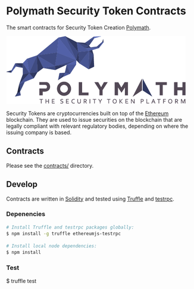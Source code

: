 # Polymath Security Token Contracts

The smart contracts for Security Token Creation [Polymath][polymath].

![Polymath](polymath.png)

Security Tokens are cryptocurrencies built on top of the [Ethereum][ethereum] blockchain.
They are used to issue securities on the blockchain that are legally compliant with relevant regulatory bodies, depending on where the issuing company is based.

## Contracts

Please see the [contracts/](contracts) directory.

## Develop

Contracts are written in [Solidity][solidity] and tested using [Truffle][truffle] and [testrpc][testrpc].

### Depenencies

```bash
# Install Truffle and testrpc packages globally:
$ npm install -g truffle ethereumjs-testrpc

# Install local node dependencies:
$ npm install
```

### Test
$ truffle test

[polymath]: https://polymath.network
[ethereum]: https://www.ethereum.org/

[solidity]: https://solidity.readthedocs.io/en/develop/
[truffle]: http://truffleframework.com/
[testrpc]: https://github.com/ethereumjs/testrpc

